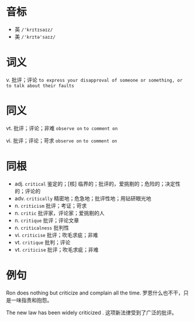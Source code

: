# 音标

- 英 `/'krɪtɪsaɪz/`
- 美 `/'krɪtə'saɪz/`

# 词义

v. 批评；评论
`to express your disapproval of someone or something, or to talk about their faults`

# 同义

vt. 批评；评论；非难
`observe on` `to comment on`

vi. 批评；评论；苛求
`observe on` `to comment on`

# 同根

- adj. `critical` 鉴定的；[核] 临界的；批评的，爱挑剔的；危险的；决定性的；评论的
- adv. `critically` 精密地；危急地；批评性地；用钻研眼光地
- n. `criticism` 批评；考证；苛求
- n. `critic` 批评家，评论家；爱挑剔的人
- n. `critique` 批评；评论文章
- n. `criticalness` 批判性
- vi. `criticise` 批评；吹毛求疵；非难
- vt. `critique` 批判；评论
- vt. `criticise` 批评；吹毛求疵；非难

# 例句

Ron does nothing but criticize and complain all the time.
罗恩什么也不干，只是一味指责和抱怨。

The new law has been widely criticized .
这项新法律受到了广泛的批评。


